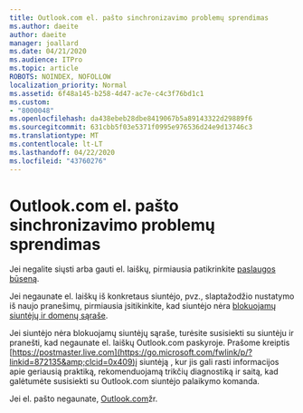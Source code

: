 ```yaml
---
title: Outlook.com el. pašto sinchronizavimo problemų sprendimas
ms.author: daeite
author: daeite
manager: joallard
ms.date: 04/21/2020
ms.audience: ITPro
ms.topic: article
ROBOTS: NOINDEX, NOFOLLOW
localization_priority: Normal
ms.assetid: 6f48a145-b258-4d47-ac7e-c4c3f76bd1c1
ms.custom:
- "8000048"
ms.openlocfilehash: da438ebeb28dbe8419067b5a89143322d29889f6
ms.sourcegitcommit: 631cbb5f03e5371f0995e976536d24e9d13746c3
ms.translationtype: MT
ms.contentlocale: lt-LT
ms.lasthandoff: 04/22/2020
ms.locfileid: "43760276"
---
```

# <a name="fix-outlookcom-email-sync-issues"></a>Outlook.com el. pašto sinchronizavimo problemų sprendimas

Jei negalite siųsti arba gauti el. laiškų, pirmiausia patikrinkite [paslaugos būseną](https://go.microsoft.com/fwlink/p/?linkid=837482&amp;clcid=0x409).
  
Jei negaunate el. laiškų iš konkretaus siuntėjo, pvz., slaptažodžio nustatymo iš naujo pranešimų, pirmiausia įsitikinkite, kad siuntėjo nėra [blokuojamų siuntėjų ir domenų sąraše](https://outlook.live.com/mail/options/mail/junkEmail/blockedSendersAndDomains).
  
Jei siuntėjo nėra blokuojamų siuntėjų sąraše, turėsite susisiekti su siuntėju ir pranešti, kad negaunate el. laiškų Outlook.com paskyroje. Prašome kreiptis [https://postmaster.live.com](https://go.microsoft.com/fwlink/p/?linkid=872135&amp;clcid=0x409)į siuntėją , kur jis gali rasti informacijos apie geriausią praktiką, rekomenduojamą trikčių diagnostiką ir saitą, kad galėtumėte susisiekti su Outlook.com siuntėjo palaikymo komanda.
  
Jei el. pašto negaunate, [Outlook.com](https://support.office.com/article/d39e3341-8d79-4bf1-b3c7-ded602233642?wt.mc_id=Office_Outlook_com_Alchemy)žr.